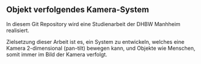 Objekt verfolgendes Kamera-System
---------------------------------

In diesem Git Repository wird eine Studienarbeit der DHBW Manhheim realisiert.

Zielsetzung dieser Arbeit ist es, ein System zu entwickeln, welches eine Kamera 2-dimensional (pan-tilt) bewegen kann, 
und Objekte wie Menschen, somit immer im Bild der Kamera verfolgt.

